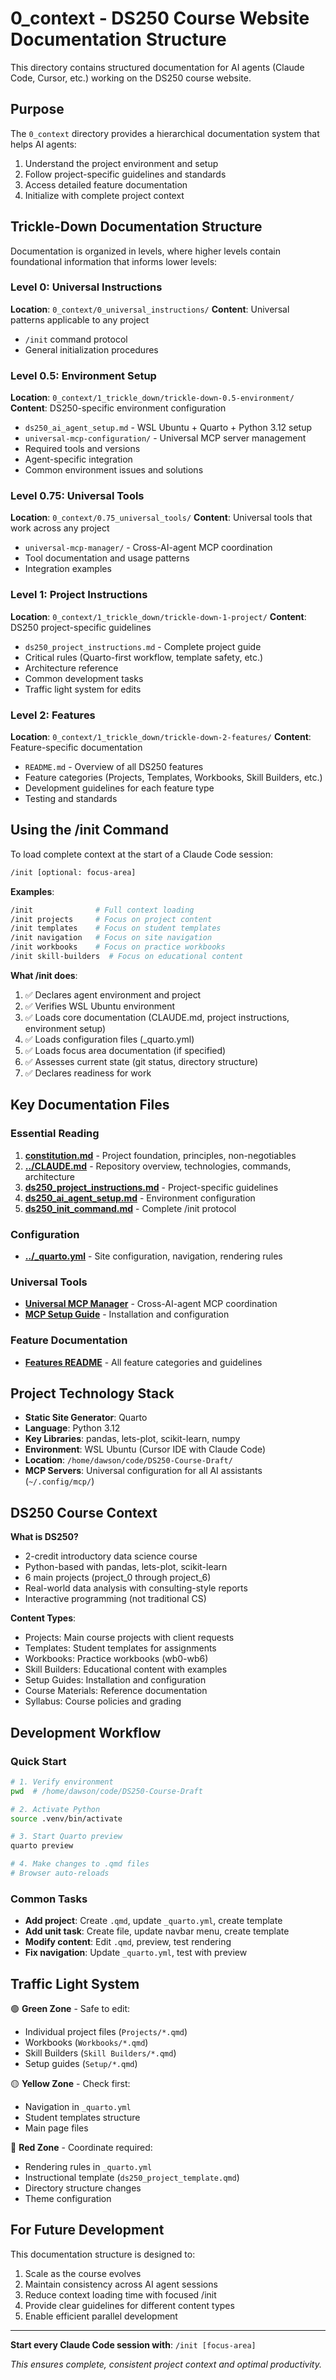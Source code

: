 # 0_context - DS250 Course Website Documentation Structure

This directory contains structured documentation for AI agents (Claude Code, Cursor, etc.) working on the DS250 course website.

## Purpose

The `0_context` directory provides a hierarchical documentation system that helps AI agents:
1. Understand the project environment and setup
2. Follow project-specific guidelines and standards
3. Access detailed feature documentation
4. Initialize with complete project context

## Trickle-Down Documentation Structure

Documentation is organized in levels, where higher levels contain foundational information that informs lower levels:

### Level 0: Universal Instructions
**Location**: `0_context/0_universal_instructions/`
**Content**: Universal patterns applicable to any project
- `/init` command protocol
- General initialization procedures

### Level 0.5: Environment Setup
**Location**: `0_context/1_trickle_down/trickle-down-0.5-environment/`
**Content**: DS250-specific environment configuration
- `ds250_ai_agent_setup.md` - WSL Ubuntu + Quarto + Python 3.12 setup
- `universal-mcp-configuration/` - Universal MCP server management
- Required tools and versions
- Agent-specific integration
- Common environment issues and solutions

### Level 0.75: Universal Tools
**Location**: `0_context/0.75_universal_tools/`
**Content**: Universal tools that work across any project
- `universal-mcp-manager/` - Cross-AI-agent MCP coordination
- Tool documentation and usage patterns
- Integration examples

### Level 1: Project Instructions
**Location**: `0_context/1_trickle_down/trickle-down-1-project/`
**Content**: DS250 project-specific guidelines
- `ds250_project_instructions.md` - Complete project guide
- Critical rules (Quarto-first workflow, template safety, etc.)
- Architecture reference
- Common development tasks
- Traffic light system for edits

### Level 2: Features
**Location**: `0_context/1_trickle_down/trickle-down-2-features/`
**Content**: Feature-specific documentation
- `README.md` - Overview of all DS250 features
- Feature categories (Projects, Templates, Workbooks, Skill Builders, etc.)
- Development guidelines for each feature type
- Testing and standards

## Using the /init Command

To load complete context at the start of a Claude Code session:

```bash
/init [optional: focus-area]
```

**Examples**:
```bash
/init              # Full context loading
/init projects     # Focus on project content
/init templates    # Focus on student templates
/init navigation   # Focus on site navigation
/init workbooks    # Focus on practice workbooks
/init skill-builders  # Focus on educational content
```

**What /init does**:
1. ✅ Declares agent environment and project
2. ✅ Verifies WSL Ubuntu environment
3. ✅ Loads core documentation (CLAUDE.md, project instructions, environment setup)
4. ✅ Loads configuration files (_quarto.yml)
5. ✅ Loads focus area documentation (if specified)
6. ✅ Assesses current state (git status, directory structure)
7. ✅ Declares readiness for work

## Key Documentation Files

### Essential Reading
1. **[constitution.md](0_context/1_trickle_down/trickle-down-1-project/constitution.md)** - Project foundation, principles, non-negotiables
2. **[../CLAUDE.md](../CLAUDE.md)** - Repository overview, technologies, commands, architecture
3. **[ds250_project_instructions.md](0_context/1_trickle_down/trickle-down-1-project/ds250_project_instructions.md)** - Project-specific guidelines
4. **[ds250_ai_agent_setup.md](0_context/1_trickle_down/trickle-down-0.5-environment/ds250_ai_agent_setup.md)** - Environment configuration
5. **[ds250_init_command.md](0_context/0_universal_instructions/initialization/ds250_init_command.md)** - Complete /init protocol

### Configuration
- **[../_quarto.yml](../_quarto.yml)** - Site configuration, navigation, rendering rules

### Universal Tools
- **[Universal MCP Manager](0_context/0.75_universal_tools/universal-mcp-manager/README.md)** - Cross-AI-agent MCP coordination
- **[MCP Setup Guide](0_context/0.5_setup/universal-mcp-configuration/README.md)** - Installation and configuration

### Feature Documentation
- **[Features README](0_context/1_trickle_down/trickle-down-2-features/README.md)** - All feature categories and guidelines

## Project Technology Stack

- **Static Site Generator**: Quarto
- **Language**: Python 3.12
- **Key Libraries**: pandas, lets-plot, scikit-learn, numpy
- **Environment**: WSL Ubuntu (Cursor IDE with Claude Code)
- **Location**: `/home/dawson/code/DS250-Course-Draft/`
- **MCP Servers**: Universal configuration for all AI assistants (`~/.config/mcp/`)

## DS250 Course Context

**What is DS250?**
- 2-credit introductory data science course
- Python-based with pandas, lets-plot, scikit-learn
- 6 main projects (project_0 through project_6)
- Real-world data analysis with consulting-style reports
- Interactive programming (not traditional CS)

**Content Types**:
- Projects: Main course projects with client requests
- Templates: Student templates for assignments
- Workbooks: Practice workbooks (wb0-wb6)
- Skill Builders: Educational content with examples
- Setup Guides: Installation and configuration
- Course Materials: Reference documentation
- Syllabus: Course policies and grading

## Development Workflow

### Quick Start
```bash
# 1. Verify environment
pwd  # /home/dawson/code/DS250-Course-Draft

# 2. Activate Python
source .venv/bin/activate

# 3. Start Quarto preview
quarto preview

# 4. Make changes to .qmd files
# Browser auto-reloads
```

### Common Tasks
- **Add project**: Create `.qmd`, update `_quarto.yml`, create template
- **Add unit task**: Create file, update navbar menu, create template
- **Modify content**: Edit `.qmd`, preview, test rendering
- **Fix navigation**: Update `_quarto.yml`, test with preview

## Traffic Light System

🟢 **Green Zone** - Safe to edit:
- Individual project files (`Projects/*.qmd`)
- Workbooks (`Workbooks/*.qmd`)
- Skill Builders (`Skill Builders/*.qmd`)
- Setup guides (`Setup/*.qmd`)

🟡 **Yellow Zone** - Check first:
- Navigation in `_quarto.yml`
- Student templates structure
- Main page files

🔴 **Red Zone** - Coordinate required:
- Rendering rules in `_quarto.yml`
- Instructional template (`ds250_project_template.qmd`)
- Directory structure changes
- Theme configuration

## For Future Development

This documentation structure is designed to:
1. Scale as the course evolves
2. Maintain consistency across AI agent sessions
3. Reduce context loading time with focused /init
4. Provide clear guidelines for different content types
5. Enable efficient parallel development

---

**Start every Claude Code session with**: `/init [focus-area]`

*This ensures complete, consistent project context and optimal productivity.*
